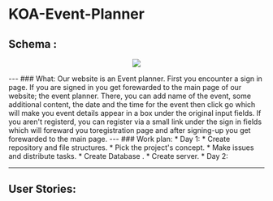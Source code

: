 # KOA-Event-Planner


## Schema :
 
<p align="center">
<img src = "http://www2.0zz0.com/2018/08/07/13/832169856.png" >
</p>
---
### What:
Our website is an Event planner. First you encounter a sign in page. If you are signed in you get forewarded to the main page of our website; the event planner. There, you can add name of the event, some additional content, the date and
the time for the event then click go which will make you event details appear in a box under the original input fields. If you 
aren't registerd, you can register via a small link under the sign in fields which will foreward you toregistration page and after signing-up you get forewarded to the main page. 
---
### Work plan:
* Day 1:
  * Create repository and file structures.
  * Pick the project's concept.
  * Make issues and distribute tasks.
  * Create Database .
  * Create server.
* Day 2:


---
## User Stories: 



